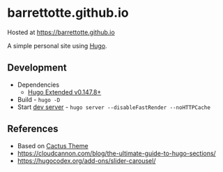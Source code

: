 # barrettotte.github.io

Hosted at https://barrettotte.github.io

A simple personal site using [Hugo](https://gohugo.io/).

## Development

- Dependencies 
  - [Hugo Extended v0.147.8+](https://github.com/gohugoio/hugo/releases/tag/v0.147.8)
- Build - `hugo -D`
- Start [dev server](http://localhost:1313/) - `hugo server --disableFastRender --noHTTPCache`

## References

- Based on [Cactus Theme](https://themes.gohugo.io/themes/hugo-theme-cactus/)
- https://cloudcannon.com/blog/the-ultimate-guide-to-hugo-sections/
- https://hugocodex.org/add-ons/slider-carousel/
